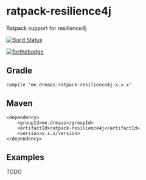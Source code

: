 # ratpack-resilience4j
Ratpack support for resilience4j

[![Build Status](https://travis-ci.org/drmaas/ratpack-rx2.svg?branch=master)](https://travis-ci.org/drmaas/ratpack-resilience4j)

[![forthebadge](https://forthebadge.com/images/badges/uses-badges.svg)](https://forthebadge.com)

## Gradle
```
compile 'me.drmaas:ratpack-resilience4j:x.x.x'
```

## Maven
```
<dependency>
    <groupId>me.drmaas</groupId>
    <artifactId>ratpack-resilience4j</artifactId>
    <version>x.x.x/version>
</dependency>
```

## Examples
TODO
